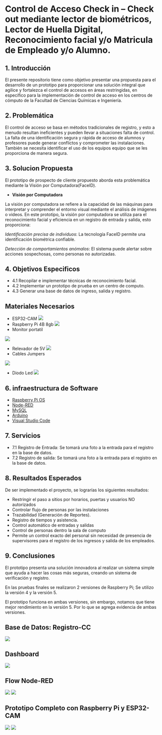 # Control de Acceso Check in – Check out mediante lector de biométricos, Lector de Huella Digital, Reconocimiento facial y/o Matricula de Empleado y/o Alumno.

## 1. Introducción
El presente repositorio tiene como objetivo presentar una propuesta para el desarrollo de un prototipo para proporcionar una solución integral que agilice y fortalezca el control de accesos en áreas restringidas, en específico para la implementación de control de acceso en los centros de cómputo de la Facultad de Ciencias Químicas e Ingeniería.

## 2. Problemática
El control de acceso se basa en métodos tradicionales de registro, y esto a menudo resultan ineficientes y pueden llevar a situaciones falta de control. La falta de una identificación segura y rápida de acceso de alumnos y profesores puede generar conflictos y comprometer las instalaciones. También se necesita identificar el uso de los equipos equipo que se les proporciona de manera segura.

## 3. Solucion Propuesta
El prototipo de prospecto de cliente propuesto aborda esta problemática mediante la Visión por Computadora(FaceID).

- **Visión por Computadora**

La visión por computadora se refiere a la capacidad de las máquinas para interpretar y comprender el entorno visual mediante el análisis de imágenes o videos. En este prototipo, la visión por computadora se utiliza para el reconocimiento facial y eficiencia en un registro de entrada y salida, esto proporciona:

*Identificación precisa de individuos*: 
La tecnología FaceID permite una identificación biométrica confiable.

*Detección de comportamientos anómalos*: El sistema puede alertar sobre acciones sospechosas, como personas no autorizadas.

## 4. Objetivos Especificos
- 4.1 Recopilar e implementar técnicas de reconocimiento facial.
- 4.2 Implementar un prototipo de prueba en un centro de computo.
- 4.3  Generar una base de datos de ingreso, salida y registro.

## Materiales Necesarios
- ESP32-CAM
![](https://github.com/arturoiot/Control-de-Acceso-Check-in---Check-out/blob/main/Imagenes/ESP32-CAM.jpg)
- Raspberry Pi 4B 8gb
![](https://github.com/arturoiot/Control-de-Acceso-Check-in---Check-out/blob/main/Imagenes/raspberry.jpg)
- Monitor portatil

![](https://github.com/arturoiot/Control-de-Acceso-Check-in---Check-out/blob/main/Imagenes/monitor.jpg)
- Relevador de 5V
![](https://github.com/arturoiot/Control-de-Acceso-Check-in---Check-out/blob/main/Imagenes/relay.jpg)
- Cables Jumpers

![](https://github.com/arturoiot/Control-de-Acceso-Check-in---Check-out/blob/main/Imagenes/jumpers.jpg)
- Diodo Led
![](https://github.com/arturoiot/Control-de-Acceso-Check-in---Check-out/blob/main/Imagenes/Leds.jpg)

## 6. infraestructura de Software
- [Raspberry Pi OS](https://www.raspberrypi.com/software/)
- [Node-RED](https://nodered.org/)
- [MySQL](https://www.mysql.com/)
- [Arduino](https://www.arduino.cc/)
- [Visual Studio Code](https://code.visualstudio.com/)

## 7. Servicios
- 7.1 Registro de Entrada: Se tomará una foto a la entrada para el registro en la base de datos.
- 7.2 Registro de salida: Se tomará una foto a la entrada para el registro en la base de datos.

## 8. Resultados Esperados
De ser implementado el proyecto, se lograrías los siguientes resultados:
- Restringir el paso a sitios por horarios, puertas y usuarios NO autorizados
- Controlar flujo de personas por las instalaciones 
- Trazabilidad (Generación de Reportes).
- Registro de tiempos y asistencia.
- Control automático de entradas y salidas 
- Control de personas dentro la sala de computo
- Permite un control exacto del personal sin necesidad de presencia de supervisores para el registro de los ingresos y salida de los empleados.

## 9. Conclusiones
El prototipo presenta una solución innovadora al realizar un sistema simple que ayuda a hacer las cosas más seguras, creando un sistema de verificación y registro.

En las pruebas finales se realizaron 2 versiones de Raspberry Pi; Se utilizo la versión 4 y la versión 5.

El prototipo funciona en ambas versiones, sin embargo, notamos que tiene mejor rendimiento en la versión 5. Por lo que se agrega evidencia de ambas versiones.


## Base de Datos: Registro-CC
![](https://github.com/arturoiot/Control-de-Acceso-Check-in---Check-out/blob/main/Imagenes/DB.png)

## Dashboard
![](https://github.com/arturoiot/Control-de-Acceso-Check-in---Check-out/blob/main/Imagenes/dashboard.png)

## Flow Node-RED
![](https://github.com/arturoiot/Control-de-Acceso-Check-in---Check-out/blob/main/Imagenes/node.png)
![](https://github.com/arturoiot/Control-de-Acceso-Check-in---Check-out/blob/main/Imagenes/node2.png)

## Prototipo Completo con Raspberry Pi y ESP32-CAM
![](https://github.com/arturoiot/Control-de-Acceso-Check-in---Check-out/blob/main/Imagenes/Prototipo.jpg)
![](https://github.com/arturoiot/Control-de-Acceso-Check-in---Check-out/blob/main/Imagenes/camara2.jpg)
